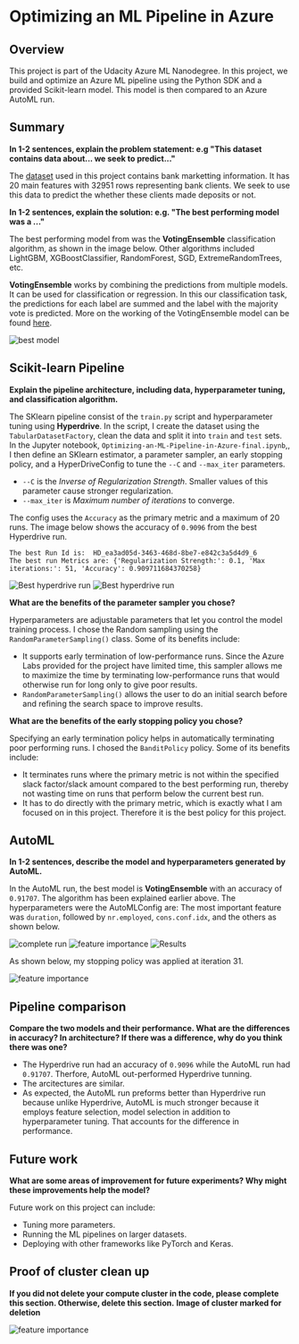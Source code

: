 # Optimizing an ML Pipeline in Azure

## Overview
This project is part of the Udacity Azure ML Nanodegree.
In this project, we build and optimize an Azure ML pipeline using the Python SDK and a provided Scikit-learn model.
This model is then compared to an Azure AutoML run.

## Summary
**In 1-2 sentences, explain the problem statement: e.g "This dataset contains data about... we seek to predict..."**

The [dataset](https://automlsamplenotebookdata.blob.core.windows.net/automl-sample-notebook-data/bankmarketing_train.csv) used in this project contains bank marketting information. It has 20 main features with 32951 rows representing bank clients. We seek to use this data to predict the whether these clients made deposits or not.

**In 1-2 sentences, explain the solution: e.g. "The best performing model was a ..."**

The best performing model from was the __VotingEnsemble__ classification algorithm, as shown in the image below. Other algorithms included LightGBM, XGBoostClassifier, RandomForest, SGD, ExtremeRandomTrees, etc.

__VotingEnsemble__ works by combining the predictions from multiple models. It can be used for classification or regression. In this our classification task, the predictions for each label are summed and the label with the majority vote is predicted. More on the working of the VotingEnsemble model can be found [here](https://machinelearningmastery.com/voting-ensembles-with-python/).

![best model](./AutoML-Results-images/auto_res4.png)


## Scikit-learn Pipeline
**Explain the pipeline architecture, including data, hyperparameter tuning, and classification algorithm.**

The SKlearn pipeline consist of the `train.py` script and hyperparameter tuning using __Hyperdrive__. In the script, I create the dataset using the `TabularDatasetFactory`, clean the data and split it into `train` and `test` sets. In the Jupyter notebook, `Optimizing-an-ML-Pipeline-in-Azure-final.ipynb`,, I then define an SKlearn estimator, a parameter sampler, an early stopping policy, and a HyperDriveConfig to tune the `--C` and `--max_iter` parameters.
- `--C` is the _Inverse of Regularization Strength_. Smaller values of this parameter cause stronger regularization.
- `--max_iter` is _Maximum number of iterations_ to converge. 

The config uses the `Accuracy` as the primary metric and a maximum of 20 runs. The image below shows the accuracy of `0.9096` from the best Hyperdrive run.

```
The best Run Id is:  HD_ea3ad05d-3463-468d-8be7-e842c3a5d4d9_6
The best run Metrics are: {'Regularization Strength:': 0.1, 'Max iterations:': 51, 'Accuracy': 0.909711684370258}
```

![Best hyperdrive run](./Hyperdrive-Results-images/hd_best_run_graph.png)
![Best hyperdrive run](./Hyperdrive-Results-images/hd_best_run_graph2.png)

**What are the benefits of the parameter sampler you chose?**

Hyperparameters are adjustable parameters that let you control the model training process.
I chose the Random sampling using the `RandomParameterSampling()` class. Some of its benefits include:
- It supports early termination of low-performance runs. Since the Azure Labs provided for the project have limited time, this sampler allows me to maximize the time by terminating low-performance runs that would otherwise run for long only to give poor results.
- `RandomParameterSampling()` allows the user to do an initial search before and refining the search space to improve results.

**What are the benefits of the early stopping policy you chose?**

Specifying an early termination policy helps in automatically terminating poor performing runs. I chosed the `BanditPolicy` policy. Some of its benefits include:
- It terminates runs where the primary metric is not within the specified slack factor/slack amount compared to the best performing run, thereby not wasting time on runs that perform below the current best run.
- It has to do directly with the primary metric, which is exactly what I am focused on in this project. Therefore it is the best policy for this project.

## AutoML
**In 1-2 sentences, describe the model and hyperparameters generated by AutoML.**

In the AutoML run, the best model is __VotingEnsemble__ with an accuracy of `0.91707`. The algorithm has been explained earlier above. The hyperparameters were the AutoMLConfig are:
The most important feature was `duration`, followed by `nr.employed`, `cons.conf.idx`, and the others  as shown below.

![complete run](./AutoML-Results-images/automl_complete.png)
![feature importance](./AutoML-Results-images/auto_res7.png) 
![Results](./AutoML-Results-images/auto_res8.png)

As shown below, my stopping policy was applied at iteration 31.

![feature importance](./AutoML-Results-images/auto_res2.png)
## Pipeline comparison
**Compare the two models and their performance. What are the differences in accuracy? In architecture? If there was a difference, why do you think there was one?**

- The Hyperdrive run had an accuracy of `0.9096` while the AutoML run had `0.91707`. Therfore, AutoML out-performed Hyperdrive tunning.
- The arcitectures are similar.
- As expected, the AutoML run preforms better than Hyperdrive run because unlike Hyperdrive, AutoML is much stronger because it employs feature selection, model selection in addition to hyperparameter tuning. That accounts for the difference in performance.

## Future work
**What are some areas of improvement for future experiments? Why might these improvements help the model?**

Future work on this project can include:
- Tuning more parameters.
- Running the ML pipelines on larger datasets.
- Deploying with other frameworks like PyTorch and Keras.

## Proof of cluster clean up
**If you did not delete your compute cluster in the code, please complete this section. Otherwise, delete this section.**
**Image of cluster marked for deletion**

![feature importance](./AutoML-Results-images/proof_of_cluster_cleanup.png)